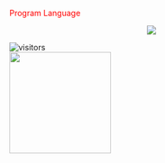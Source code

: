 <p align="center">
   <p style="color:red">Program Language</p>
</p>

<p align="center">
    <a href="#none">
    <img src="https://skillicons.dev/icons?i=java,py&theme=light" />
    </a>
</p>

![visitors](https://visitor-badge.glitch.me/badge?page_id=page.id)   
<img height="180em" src="https://github-readme-stats-h0ztwj5g2-qiubyz.vercel.app/api?username=qiubyz&show_icons=true&hide_border=true&&count_private=true&include_all_commits=true&&theme=dracula" />



     
